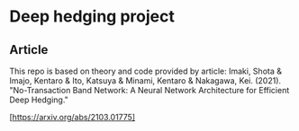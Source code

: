 Deep hedging project
===================================

## Article
This repo is based on theory and code provided by article: Imaki, Shota & Imajo, Kentaro & Ito, Katsuya & Minami, Kentaro & Nakagawa, Kei. (2021). 
"No-Transaction Band Network: A Neural Network Architecture for Efficient Deep Hedging."

[https://arxiv.org/abs/2103.01775]
